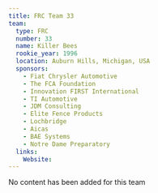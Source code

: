 ```yaml
---
title: FRC Team 33
team:
  type: FRC
  number: 33
  name: Killer Bees
  rookie_year: 1996
  location: Auburn Hills, Michigan, USA
  sponsors:
    - Fiat Chrysler Automotive
    - The FCA Foundation
    - Innovation FIRST International
    - TI Automotive
    - JDM Consulting
    - Elite Fence Products
    - Lochbridge
    - Aicas
    - BAE Systems
    - Notre Dame Preparatory
  links:
    Website: 
---
```

No content has been added for this team